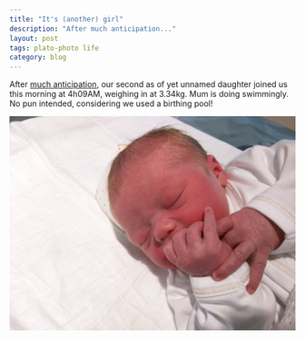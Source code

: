 ```yaml
---
title: "It's (another) girl"
description: "After much anticipation..."
layout: post
tags: plato-photo life
category: blog
---
```


After [much anticipation](https://www.youtube.com/watch?v=fu2oSmRZL5Y), our second as of yet unnamed daughter joined us this morning at 4h09AM, weighing in at 3.34kg. Mum is doing swimmingly. No pun intended, considering we used a birthing pool!

![our second daughter](/assets/posts/2016-10-27-its-another-girl/IMG_20161027_150715-3.jpg)
